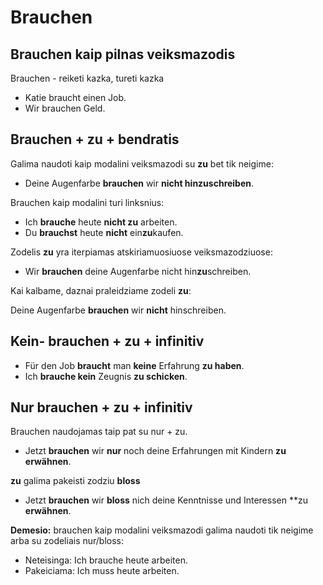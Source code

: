 # Brauchen

## Brauchen kaip pilnas veiksmazodis

Brauchen - reiketi kazka, tureti kazka

- Katie braucht einen Job.
- Wir brauchen Geld.

## Brauchen + zu + bendratis

Galima naudoti kaip modalini veiksmazodi su **zu** bet tik neigime:

- Deine Augenfarbe **brauchen** wir **nicht hinzuschreiben**.

 Brauchen kaip modalini turi linksnius:

 - Ich **brauche** heute **nicht zu** arbeiten.
 - Du **brauchst** heute **nicht** ein**zu**kaufen.

Zodelis **zu** yra iterpiamas atskiriamuosiuose veiksmazodziuose:

- Wir **brauchen** deine Augenfarbe nicht hin**zu**schreiben.

Kai kalbame, daznai praleidziame zodeli **zu**:

Deine Augenfarbe **brauchen** wir **nicht** hinschreiben.

## Kein- brauchen + zu + infinitiv

- Für den Job **braucht** man **keine** Erfahrung **zu haben**.
- Ich **brauche kein** Zeugnis **zu schicken**.

## Nur brauchen + zu + infinitiv

Brauchen naudojamas taip pat su nur + zu.

- Jetzt **brauchen** wir **nur** noch deine Erfahrungen mit Kindern **zu erwähnen**.

**zu** galima pakeisti zodziu **bloss**

- Jetzt **brauchen** wir **bloss** nich deine Kenntnisse und Interessen **zu **erwähnen**.

**Demesio:** brauchen kaip modalini veiksmazodi galima naudoti tik neigime arba su zodeliais nur/bloss:

- Neteisinga: Ich brauche heute arbeiten.
- Pakeiciama: Ich muss heute arbeiten.
